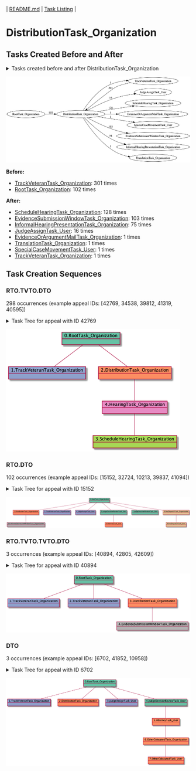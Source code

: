 | [README.md](README.md) | [Task Listing](tasklist.md) |

# DistributionTask_Organization

## Tasks Created Before and After

<details><summary>Tasks created before and after DistributionTask_Organization</summary>

```
digraph G {
rankdir="LR";
"DistributionTask_Organization" -> "TrackVeteranTask_Organization" [label=1]
"DistributionTask_Organization" -> "JudgeAssignTask_User" [label=16]
"DistributionTask_Organization" -> "ScheduleHearingTask_Organization" [label=128]
"RootTask_Organization" -> "DistributionTask_Organization" [label=102]
"DistributionTask_Organization" -> "EvidenceOrArgumentMailTask_Organization" [label=1]
"DistributionTask_Organization" -> "SpecialCaseMovementTask_User" [label=1]
"DistributionTask_Organization" -> "EvidenceSubmissionWindowTask_Organization" [label=103]
"DistributionTask_Organization" -> "InformalHearingPresentationTask_Organization" [label=75]
"TrackVeteranTask_Organization" -> "DistributionTask_Organization" [label=301]
"DistributionTask_Organization" -> "TranslationTask_Organization" [label=1]
}
```
</details>

![DistributionTask_Organization](dot/DistributionTask_Organization.dot.png)

**Before:**

   * [TrackVeteranTask_Organization](TrackVeteranTask_Organization.md): 301 times
   * [RootTask_Organization](RootTask_Organization.md): 102 times

**After:**

   * [ScheduleHearingTask_Organization](ScheduleHearingTask_Organization.md): 128 times
   * [EvidenceSubmissionWindowTask_Organization](EvidenceSubmissionWindowTask_Organization.md): 103 times
   * [InformalHearingPresentationTask_Organization](InformalHearingPresentationTask_Organization.md): 75 times
   * [JudgeAssignTask_User](JudgeAssignTask_User.md): 16 times
   * [EvidenceOrArgumentMailTask_Organization](EvidenceOrArgumentMailTask_Organization.md): 1 times
   * [TranslationTask_Organization](TranslationTask_Organization.md): 1 times
   * [SpecialCaseMovementTask_User](SpecialCaseMovementTask_User.md): 1 times
   * [TrackVeteranTask_Organization](TrackVeteranTask_Organization.md): 1 times

## Task Creation Sequences

### RTO.TVTO.DTO

298 occurrences (example appeal IDs: [42769, 34538, 39812, 41319, 40595])

<details><summary>Task Tree for appeal with ID 42769</summary>

```
@startuml
object 0.RootTask_Organization #66c2a5
object 1.TrackVeteranTask_Organization #8da0cb
object 2.DistributionTask_Organization #fc8d62
object 3.ScheduleHearingTask_Organization #a6d854
object 4.HearingTask_Organization #e78ac3
0.RootTask_Organization -- 1.TrackVeteranTask_Organization
0.RootTask_Organization -- 2.DistributionTask_Organization
4.HearingTask_Organization -- 3.ScheduleHearingTask_Organization
2.DistributionTask_Organization -- 4.HearingTask_Organization
@enduml
```
</details>

![RTO.TVTO.DTO-42769](uml/RTO.TVTO.DTO-42769.png)

### RTO.DTO

102 occurrences (example appeal IDs: [15152, 32724, 10213, 39837, 41094])

<details><summary>Task Tree for appeal with ID 15152</summary>

```
@startuml
object 0.RootTask_Organization #66c2a5
object 1.DistributionTask_Organization #fc8d62
object 2.EvidenceSubmissionWindowTask_Organization #b3b3b3
object 3.TrackVeteranTask_Organization #8da0cb
object 4.JudgeAssignTask_User #8da0cb
object 5.JudgeDecisionReviewTask_User #66c2a5
object 6.AttorneyTask_User #fc8d62
object 7.JudgeDecisionReviewTask_User #66c2a5
object 8.BvaDispatchTask_Organization #e5c494
object 9.BvaDispatchTask_User #e5c494
0.RootTask_Organization -- 1.DistributionTask_Organization
1.DistributionTask_Organization -- 2.EvidenceSubmissionWindowTask_Organization
0.RootTask_Organization -- 3.TrackVeteranTask_Organization
0.RootTask_Organization -- 4.JudgeAssignTask_User
0.RootTask_Organization -- 5.JudgeDecisionReviewTask_User
5.JudgeDecisionReviewTask_User -- 6.AttorneyTask_User
0.RootTask_Organization -- 7.JudgeDecisionReviewTask_User
0.RootTask_Organization -- 8.BvaDispatchTask_Organization
8.BvaDispatchTask_Organization -- 9.BvaDispatchTask_User
@enduml
```
</details>

![RTO.DTO-15152](uml/RTO.DTO-15152.png)

### RTO.TVTO.TVTO.DTO

3 occurrences (example appeal IDs: [40894, 42805, 42609])

<details><summary>Task Tree for appeal with ID 40894</summary>

```
@startuml
object 0.RootTask_Organization #66c2a5
object 1.TrackVeteranTask_Organization #8da0cb
object 2.TrackVeteranTask_Organization #8da0cb
object 3.DistributionTask_Organization #fc8d62
object 4.EvidenceSubmissionWindowTask_Organization #b3b3b3
0.RootTask_Organization -- 1.TrackVeteranTask_Organization
0.RootTask_Organization -- 2.TrackVeteranTask_Organization
0.RootTask_Organization -- 3.DistributionTask_Organization
3.DistributionTask_Organization -- 4.EvidenceSubmissionWindowTask_Organization
@enduml
```
</details>

![RTO.TVTO.TVTO.DTO-40894](uml/RTO.TVTO.TVTO.DTO-40894.png)

### DTO

3 occurrences (example appeal IDs: [6702, 41852, 10958])

<details><summary>Task Tree for appeal with ID 6702</summary>

```
@startuml
object 0.RootTask_Organization #66c2a5
object 1.TrackVeteranTask_Organization #8da0cb
object 2.DistributionTask_Organization #fc8d62
object 3.JudgeAssignTask_User #8da0cb
object 4.JudgeDecisionReviewTask_User #66c2a5
object 5.AttorneyTask_User #fc8d62
object 6.OtherColocatedTask_Organization #fc8d62
object 7.OtherColocatedTask_User #fc8d62
0.RootTask_Organization -- 1.TrackVeteranTask_Organization
0.RootTask_Organization -- 2.DistributionTask_Organization
0.RootTask_Organization -- 3.JudgeAssignTask_User
0.RootTask_Organization -- 4.JudgeDecisionReviewTask_User
4.JudgeDecisionReviewTask_User -- 5.AttorneyTask_User
5.AttorneyTask_User -- 6.OtherColocatedTask_Organization
6.OtherColocatedTask_Organization -- 7.OtherColocatedTask_User
@enduml
```
</details>

![DTO-6702](uml/DTO-6702.png)

